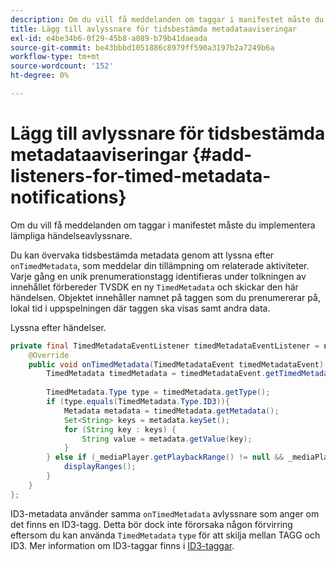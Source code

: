```yaml
---
description: Om du vill få meddelanden om taggar i manifestet måste du implementera lämpliga händelseavlyssnare.
title: Lägg till avlyssnare för tidsbestämda metadataaviseringar
exl-id: e4be34b6-0f29-45b8-a089-b79b41daeada
source-git-commit: be43bbbd1051886c8979ff590a3197b2a7249b6a
workflow-type: tm+mt
source-wordcount: '152'
ht-degree: 0%

---
```


# Lägg till avlyssnare för tidsbestämda metadataaviseringar {#add-listeners-for-timed-metadata-notifications}

Om du vill få meddelanden om taggar i manifestet måste du implementera lämpliga händelseavlyssnare.

Du kan övervaka tidsbestämda metadata genom att lyssna efter `onTimedMetadata`, som meddelar din tillämpning om relaterade aktiviteter. Varje gång en unik prenumerationstagg identifieras under tolkningen av innehållet förbereder TVSDK en ny `TimedMetadata` och skickar den här händelsen. Objektet innehåller namnet på taggen som du prenumererar på, lokal tid i uppspelningen där taggen ska visas samt andra data.

Lyssna efter händelser.

```java
private final TimedMetadataEventListener timedMetadataEventListener = new TimedMetadataEventListener() { 
    @Override 
    public void onTimedMetadata(TimedMetadataEvent timedMetadataEvent) { 
        TimedMetadata timedMetadata = timedMetadataEvent.getTimedMetadata(); 
 
        TimedMetadata.Type type = timedMetadata.getType(); 
        if (type.equals(TimedMetadata.Type.ID3)){ 
            Metadata metadata = timedMetadata.getMetadata(); 
            Set<String> keys = metadata.keySet(); 
            for (String key : keys) { 
                String value = metadata.getValue(key); 
            } 
        } else if (_mediaPlayer.getPlaybackRange() != null && _mediaPlayer.getPlaybackRange().getDuration() > 0) { 
            displayRanges(); 
        } 
    } 
}; 
```

ID3-metadata använder samma `onTimedMetadata` avlyssnare som anger om det finns en ID3-tagg. Detta bör dock inte förorsaka någon förvirring eftersom du kan använda `TimedMetadata` `type` för att skilja mellan TAGG och ID3. Mer information om ID3-taggar finns i [ID3-taggar](../../../../tvsdk-3x-android-prog/android-3x-content-playback-options-android2/android-3x-id3-metadata-retrieve.md).
